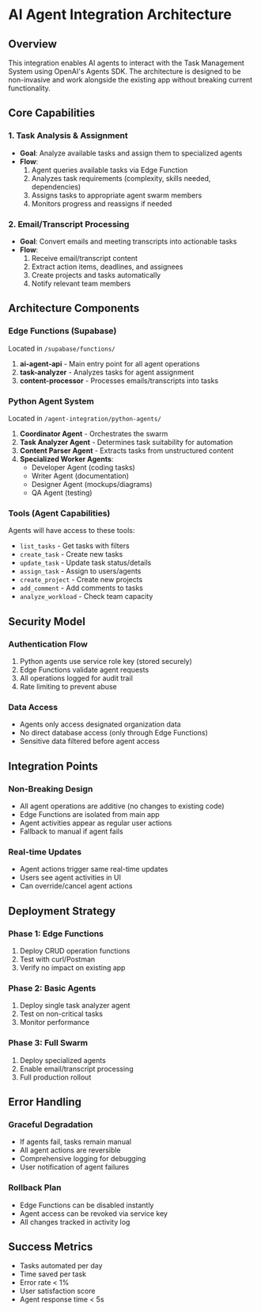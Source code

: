 # AI Agent Integration Architecture

## Overview
This integration enables AI agents to interact with the Task Management System using OpenAI's Agents SDK. The architecture is designed to be non-invasive and work alongside the existing app without breaking current functionality.

## Core Capabilities

### 1. Task Analysis & Assignment
- **Goal**: Analyze available tasks and assign them to specialized agents
- **Flow**: 
  1. Agent queries available tasks via Edge Function
  2. Analyzes task requirements (complexity, skills needed, dependencies)
  3. Assigns tasks to appropriate agent swarm members
  4. Monitors progress and reassigns if needed

### 2. Email/Transcript Processing
- **Goal**: Convert emails and meeting transcripts into actionable tasks
- **Flow**:
  1. Receive email/transcript content
  2. Extract action items, deadlines, and assignees
  3. Create projects and tasks automatically
  4. Notify relevant team members

## Architecture Components

### Edge Functions (Supabase)
Located in `/supabase/functions/`

1. **ai-agent-api** - Main entry point for all agent operations
2. **task-analyzer** - Analyzes tasks for agent assignment
3. **content-processor** - Processes emails/transcripts into tasks

### Python Agent System
Located in `/agent-integration/python-agents/`

1. **Coordinator Agent** - Orchestrates the swarm
2. **Task Analyzer Agent** - Determines task suitability for automation
3. **Content Parser Agent** - Extracts tasks from unstructured content
4. **Specialized Worker Agents**:
   - Developer Agent (coding tasks)
   - Writer Agent (documentation)
   - Designer Agent (mockups/diagrams)
   - QA Agent (testing)

### Tools (Agent Capabilities)
Agents will have access to these tools:
- `list_tasks` - Get tasks with filters
- `create_task` - Create new tasks
- `update_task` - Update task status/details
- `assign_task` - Assign to users/agents
- `create_project` - Create new projects
- `add_comment` - Add comments to tasks
- `analyze_workload` - Check team capacity

## Security Model

### Authentication Flow
1. Python agents use service role key (stored securely)
2. Edge Functions validate agent requests
3. All operations logged for audit trail
4. Rate limiting to prevent abuse

### Data Access
- Agents only access designated organization data
- No direct database access (only through Edge Functions)
- Sensitive data filtered before agent access

## Integration Points

### Non-Breaking Design
- All agent operations are additive (no changes to existing code)
- Edge Functions are isolated from main app
- Agent activities appear as regular user actions
- Fallback to manual if agent fails

### Real-time Updates
- Agent actions trigger same real-time updates
- Users see agent activities in UI
- Can override/cancel agent actions

## Deployment Strategy

### Phase 1: Edge Functions
1. Deploy CRUD operation functions
2. Test with curl/Postman
3. Verify no impact on existing app

### Phase 2: Basic Agents
1. Deploy single task analyzer agent
2. Test on non-critical tasks
3. Monitor performance

### Phase 3: Full Swarm
1. Deploy specialized agents
2. Enable email/transcript processing
3. Full production rollout

## Error Handling

### Graceful Degradation
- If agents fail, tasks remain manual
- All agent actions are reversible
- Comprehensive logging for debugging
- User notification of agent failures

### Rollback Plan
- Edge Functions can be disabled instantly
- Agent access can be revoked via service key
- All changes tracked in activity log

## Success Metrics
- Tasks automated per day
- Time saved per task
- Error rate < 1%
- User satisfaction score
- Agent response time < 5s